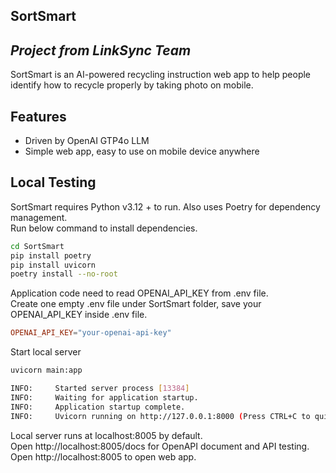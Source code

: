 ## SortSmart
## _Project from LinkSync Team_

SortSmart is an AI-powered recycling instruction web app to help people identify how to recycle properly by taking photo on mobile.

## Features
- Driven by OpenAI GTP4o LLM
- Simple web app, easy to use on mobile device anywhere

## Local Testing

SortSmart requires Python v3.12 + to run. Also uses Poetry for dependency management.  
Run below command to install dependencies.

```sh
cd SortSmart
pip install poetry
pip install uvicorn
poetry install --no-root
```

Application code need to read OPENAI_API_KEY from .env file.  
Create one empty .env file under SortSmart folder, save your OPENAI_API_KEY inside .env file.  

```toml
OPENAI_API_KEY="your-openai-api-key"
```

Start local server

```sh
uvicorn main:app

INFO:     Started server process [13384]
INFO:     Waiting for application startup.
INFO:     Application startup complete.
INFO:     Uvicorn running on http://127.0.0.1:8000 (Press CTRL+C to quit)

```
Local server runs at localhost:8005 by default.  
Open http://localhost:8005/docs for OpenAPI document and API testing.  
Open http://localhost:8005 to open web app.  



